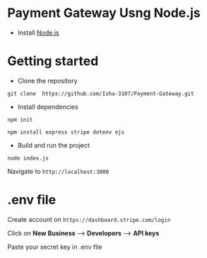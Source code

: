 # Payment Gateway Usng Node.js

- Install [Node.js](https://nodejs.org/en/)

# Getting started

- Clone the repository

```
git clone  https://github.com/Isha-3107/Payment-Gateway.git
```

- Install dependencies

```
npm init
```

```
npm install express stripe dotenv ejs
```

- Build and run the project

```
node index.js
```

Navigate to `http://localhost:3000`

# .env file

Create account on `https://dashboard.stripe.com/login`

Click on **New Business** --> **Developers** --> **API keys**

Paste your secret key in .env file
